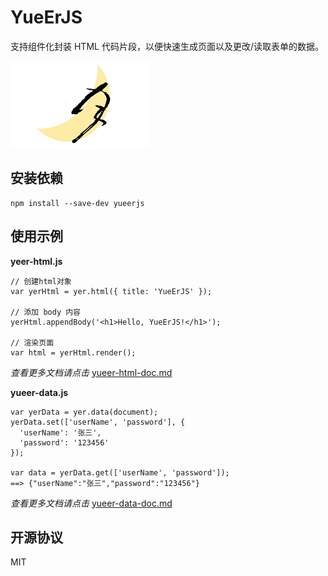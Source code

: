 # YueErJS
支持组件化封装 HTML 代码片段，以便快速生成页面以及更改/读取表单的数据。

![明月几时有？](https://github.com/magicodex/YueErJS/blob/main/logo.png "明月几时有？")

## 安装依赖
```
npm install --save-dev yueerjs
```

## 使用示例

**yeer-html.js**
```
// 创建html对象
var yerHtml = yer.html({ title: 'YueErJS' });

// 添加 body 内容
yerHtml.appendBody('<h1>Hello, YueErJS!</h1>');

// 渲染页面
var html = yerHtml.render();
```
*查看更多文档请点击* [yueer-html-doc.md](https://github.com/magicodex/YueErJS/blob/main/doc/yueer-html-doc.md)

**yueer-data.js**
```
var yerData = yer.data(document);
yerData.set(['userName', 'password'], {
  'userName': '张三',
  'password': '123456'
});

var data = yerData.get(['userName', 'password']);
==> {"userName":"张三","password":"123456"}
```
*查看更多文档请点击* [yueer-data-doc.md](https://github.com/magicodex/YueErJS/blob/main/doc/yueer-data-doc.md)

## 开源协议
MIT
